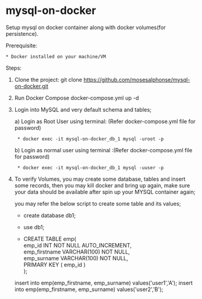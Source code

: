 # mysql-on-docker

Setup mysql on docker container along with docker volumes(for persistence).

Prerequisite:

    * Docker installed on your machine/VM


Steps:

1) Clone the project:
    git clone https://github.com/mosesalphonse/mysql-on-docker.git
    
2) Run Docker Compose
    docker-compose.yml up -d
    
3) Login into MySQL and very default schema and tables;
    
    a) Login as Root User using terminal: (Refer docker-compose.yml file for password)
    
        * docker exec -it mysql-on-docker_db_1 mysql -uroot -p
        
    b) Login as normal user using terminal  :(Refer docker-compose.yml file for password)
    
        * docker exec -it mysql-on-docker_db_1 mysql -uuser -p

4) To verify Volumes, you may create some database, tables and insert some records, then you may kill docker and bring up again, make sure your data should be available after spin up your MYSQL container again;

    you may refer the below script to create some table and its values;
    
    
    * create database db1;

    * use db1;

    * CREATE TABLE emp(  
        emp_id INT NOT NULL AUTO_INCREMENT,  
        emp_firstname VARCHAR(100) NOT NULL,  
        emp_surname VARCHAR(100) NOT NULL,  
        PRIMARY KEY ( emp_id )  
    );  

    insert into emp(emp_firstname, emp_surname) values('user1','A');
    insert into emp(emp_firstname, emp_surname) values('user2','B');
